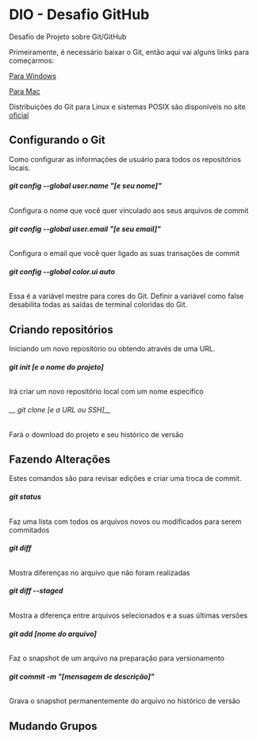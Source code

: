 # DIO - Desafio GitHub
Desafio de Projeto sobre Git/GitHub

Primeiramente, é necessário baixar o Git, então aqui vai alguns links para começarmos:

[Para Windows](https://windows.github.com)

[Para Mac](https://mac.github.com)

Distribuições do Git para Linux e sistemas POSIX são disponíveis no 
site [oficial](http://git-scm.com)



## Configurando o Git
Como configurar as informações de usuário para todos os repositórios locais.


###### __git config --global user.name "[*e seu nome*]"__
Configura o nome que você quer vinculado aos seus arquivos de 
commit

###### __git config --global user.email "[*e seu email*]"__
Configura o email que você quer ligado as suas transações de commit

######  __git config --global color.ui auto__
Essa é a variável mestre para cores do Git. Definir a variável como false desabilita todas as saídas de terminal coloridas do Git.


## Criando repositórios
Iniciando um novo repositório ou obtendo através de uma URL.


###### __git init [*e o nome do projeto*]__
Irá criar um novo repositório local com um nome específico

###### __ git clone [*e a URL ou SSH*]__
Fará o download do projeto e seu histórico de versão

## Fazendo Alterações
Estes comandos são para revisar edições e criar uma troca de commit.


###### __git status__
Faz uma lista com todos os arquivos novos ou modificados para serem commitados

###### __git diff__
Mostra diferenças no arquivo que não foram realizadas

###### __git diff --staged__
Mostra a diferença entre arquivos selecionados e a suas últimas 
versões

###### __git add [*nome do arquivo*]__
Faz o snapshot de um arquivo na preparação para versionamento

###### __git commit -m "[*mensagem de descrição*]"__
Grava o snapshot permanentemente do arquivo no histórico de versão

## Mudando Grupos
